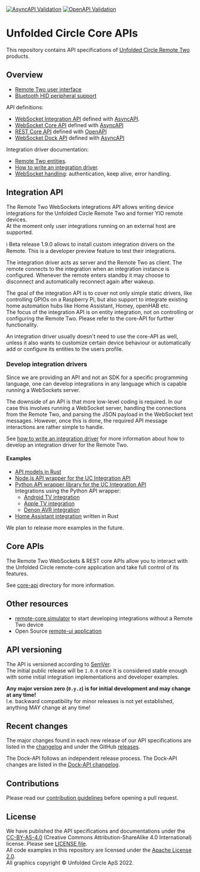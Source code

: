 [![AsyncAPI Validation](https://github.com/unfoldedcircle/core-api/actions/workflows/asyncapi.yml/badge.svg)](https://github.com/unfoldedcircle/core-api/actions/workflows/asyncapi.yml) 
[![OpenAPI Validation](https://github.com/unfoldedcircle/core-api/actions/workflows/openapi.yml/badge.svg)](https://github.com/unfoldedcircle/core-api/actions/workflows/asyncapi.yml)

# Unfolded Circle Core APIs

This repository contains API specifications of [Unfolded Circle Remote Two](https://www.unfoldedcircle.com/) products.

## Overview

- [Remote Two user interface](./doc/remote-ui.md)
- [Bluetooth HID peripheral support](doc/bt/README.md)

API definitions:

- [WebSocket Integration API](./integration-api/README.md) defined with [AsyncAPI](https://www.asyncapi.com/).
- [WebSocket Core API](./core-api/websocket/README.md) defined with [AsyncAPI](https://www.asyncapi.com/)
- [REST Core API](./core-api/rest/README.md) defined with [OpenAPI](https://www.openapis.org/)
- [WebSocket Dock API](./dock-api/README.md) defined with [AsyncAPI](https://www.asyncapi.com/)

Integration driver documentation:

- [Remote Two entities](doc/entities/README.md).
- [How to write an integration driver](doc/integration-driver/write-integration-driver.md).
- [WebSocket handling](doc/integration-driver/websocket.md): authentication, keep alive, error handling.

## Integration API

The Remote Two WebSockets integrations API allows writing device integrations for the Unfolded Circle Remote Two and
former YIO remote devices.  
At the moment only user integrations running on an external host are supported.

ℹ️ Beta release 1.9.0 allows to install custom integration drivers on the Remote. This is a developer preview feature
to test their integrations.

The integration driver acts as server and the Remote Two as client. The remote connects to the integration when an
integration instance is configured. Whenever the remote enters standby it may choose to disconnect and automatically
reconnect again after wakeup.

The goal of the integration API is to cover not only simple static drivers, like controlling GPIOs on a Raspberry Pi,
but also support to integrate existing home automation hubs like Home Assistant, Homey, openHAB etc.  
The focus of the integration API is on entity integration, not on controlling or configuring the Remote Two. Please
refer to the core-API for further functionality.

An integration driver usually doesn't need to use the core-API as well, unless it also wants to customize certain device
behaviour or automatically add or configure its entities to the users profile.

### Develop integration drivers

Since we are providing an API and not an SDK for a specific programming language, one can develop integrations in any
language which is capable running a WebSockets server.

The downside of an API is that more low-level coding is required. In our case this involves running a WebSocket server,
handling the connections from the Remote Two, and parsing the JSON payload in the WebSocket text messages. However, once
this is done, the required API message interactions are rather simple to handle. 

See [how to write an integration driver](doc/integration-driver/write-integration-driver.md) for more information about
how to develop an integration driver for the Remote Two.

#### Examples

- [API models in Rust](https://github.com/unfoldedcircle/api-model-rs)
- [Node.js API wrapper for the UC Integration API](https://github.com/unfoldedcircle/integration-node-library)
- [Python API wrapper library for the UC Integration API](https://github.com/unfoldedcircle/integration-python-library)  
  Integrations using the Python API wrapper:
  - [Android TV integration](https://github.com/unfoldedcircle/integration-androidtv)
  - [Apple TV integration](https://github.com/unfoldedcircle/integration-appletv)
  - [Denon AVR integration](https://github.com/unfoldedcircle/integration-denonavr)
- [Home Assistant integration](https://github.com/unfoldedcircle/integration-home-assistant) written in Rust

We plan to release more examples in the future.

## Core APIs

The Remote Two WebSockets & REST core APIs allow you to interact with the Unfolded Circle remote-core application and
take full control of its features.

See [core-api](./core-api) directory for more information.

## Other resources

- [remote-core simulator](https://github.com/unfoldedcircle/core-simulator) to start developing integrations without a Remote Two device
- Open Source [remote-ui application](https://github.com/unfoldedcircle/remote-ui)

## API versioning

The API is versioned according to [SemVer](https://semver.org/).  
The initial public release will be `1.0.0` once it is considered stable enough with some initial integration
implementations and developer examples.

**Any major version zero (`0.y.z`) is for initial development and may change at any time!**  
I.e. backward compatibility for minor releases is not yet established, anything MAY change at any time!

## Recent changes

The major changes found in each new release of our API specifications are listed in the [changelog](./CHANGELOG.md) and
under the GitHub [releases](https://github.com/unfoldedcircle/core-api/releases).

The Dock-API follows an independent release process. The Dock-API changes are listed in the
[Dock-API changelog](./dock-api/CHANGELOG.md).

## Contributions

Please read our [contribution guidelines](./CONTRIBUTING.md) before opening a pull request.

## License

We have published the API specifications and documentations under the [CC-BY-AS-4.0](https://creativecommons.org/licenses/by-sa/4.0/)
(Creative Commons Attribution-ShareAlike 4.0 International) license. Please see [LICENSE file](./LICENSE).  
All code examples in this repository are licensed under the [Apache License 2.0](https://www.apache.org/licenses/LICENSE-2.0).  
All graphics copyright © Unfolded Circle ApS 2022.

